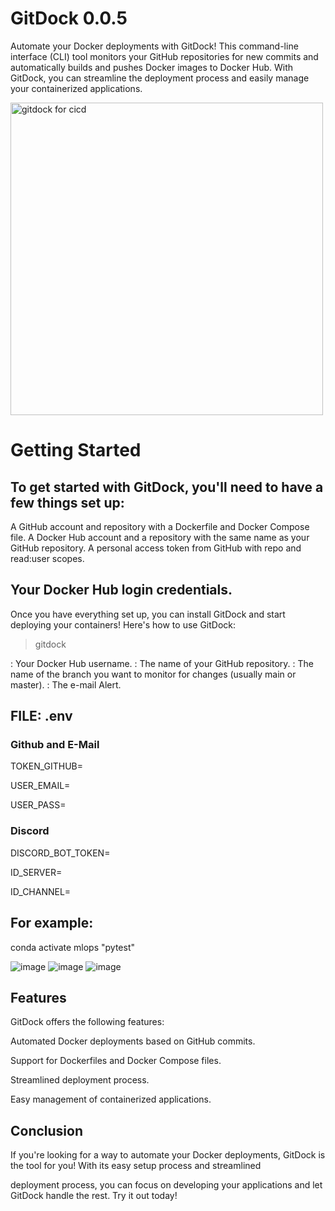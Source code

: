 
# GitDock 0.0.5
Automate your Docker deployments with GitDock! This command-line interface (CLI) tool monitors your GitHub repositories for new commits and automatically builds and pushes Docker images to Docker Hub. With GitDock, you can streamline the deployment process and easily manage your containerized applications.


<img src="https://miro.medium.com/v2/resize:fit:640/format:webp/1*YpIbJwWxQgNl2BEozZ4FZQ.png" alt="gitdock for cicd" width="500" height="500">

# Getting Started
## To get started with GitDock, you'll need to have a few things set up:

A GitHub account and repository with a Dockerfile and Docker Compose file.
A Docker Hub account and a repository with the same name as your GitHub repository.
A personal access token from GitHub with repo and read:user scopes.

## Your Docker Hub login credentials.
Once you have everything set up, you can install GitDock and start deploying your containers! Here's how to use GitDock:


> gitdock  <user> <repo> <branch> <email-alert>

<user>: Your Docker Hub username.
<repo>: The name of your GitHub repository.
<branch>: The name of the branch you want to monitor for changes (usually main or master).
<e-mail>: The e-mail Alert.

## FILE: .env


### Github and E-Mail ####

TOKEN_GITHUB=

USER_EMAIL=

USER_PASS=

### Discord ####

DISCORD_BOT_TOKEN=

ID_SERVER=

ID_CHANNEL=
  
## For example:

conda activate mlops  "pytest"


![image](https://user-images.githubusercontent.com/4398830/233807866-225dd44c-cc16-4140-b4cb-d590ae79ac6b.png)
![image](https://user-images.githubusercontent.com/4398830/233482186-cbb173f7-635b-459a-a2d7-396cf46c5500.png)
![image](https://user-images.githubusercontent.com/4398830/233482379-d484e385-bc7d-455a-b8c1-ac506f0a1990.png)



## Features
GitDock offers the following features:

Automated Docker deployments based on GitHub commits.

Support for Dockerfiles and Docker Compose files.

Streamlined deployment process.

Easy management of containerized applications.

## Conclusion
If you're looking for a way to automate your Docker deployments, GitDock is the tool for you! With its easy setup process and streamlined 

deployment process, you can focus on developing your applications and let GitDock handle the rest. Try it out today!



